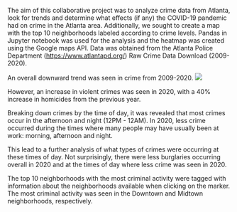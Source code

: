 The aim of this collaborative project was to analyze crime data from Atlanta, look for trends and determine what effects (if any) the COVID-19 pandemic had on crime in the Atlanta area. Additionally, we sought to create a map with the top 10 neighborhoods labeled according to crime levels. Pandas in Jupyter notebook was used for the analysis and the heatmap was created using the Google maps API.
Data was obtained from the Atlanta Police Department (https://www.atlantapd.org/) Raw Crime Data Download (2009-2020). 

An overall downward trend was seen in crime from 2009-2020.
![](images/overall-trend.png)
 

However, an increase in violent crimes was seen in 2020, with a 40% increase in homicides from the previous year.
 

Breaking down crimes by the time of day, it was revealed that most crimes occur in the afternoon and night (12PM - 12AM). In 2020, less crime occurred during the times where many people may have usually been at work: morning, afternoon and night.

 

This lead to a further analysis of what types of crimes were occurring at these times of day. Not surprisingly, there were less burglaries occurring overall in 2020 and at the times of day where less crime was seen in 2020.

 
 


The top 10 neighborhoods with the most criminal activity were tagged with information about the neighborhoods available when clicking on the marker. The most criminal activity was seen in the Downtown and Midtown neighborhoods, respectively.
 

  


